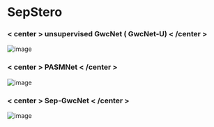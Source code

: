 # SepStero
### < center > unsupervised GwcNet ( GwcNet-U)  < /center >
![image](https://github.com/Zhaohuai-L/SepStero/blob/main/Demo/GwcNet-U.gif)
### < center > PASMNet  < /center >
![image](https://github.com/Zhaohuai-L/SepStero/blob/main/Demo/PASMNet.gif)
### < center > Sep-GwcNet  < /center >
![image](https://github.com/Zhaohuai-L/SepStero/blob/main/Demo/Sep-GwcNet.gif)
